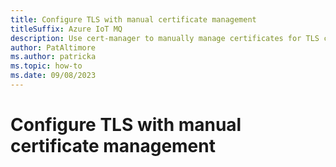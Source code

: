 ```yaml
---
title: Configure TLS with manual certificate management
titleSuffix: Azure IoT MQ
description: Use cert-manager to manually manage certificates for TLS communication between the MQTT broker and client.
author: PatAltimore
ms.author: patricka
ms.topic: how-to
ms.date: 09/08/2023
---
```


# Configure TLS with manual certificate management